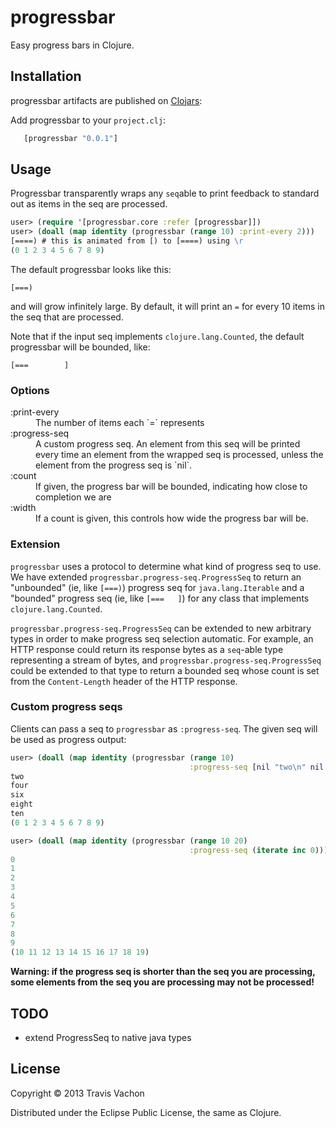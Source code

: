 # progressbar

Easy progress bars in Clojure.

## Installation

progressbar artifacts are published on [Clojars](https://clojars.org/progressbar):

Add progressbar to your `project.clj`:

```clj
   [progressbar "0.0.1"]
```

## Usage

Progressbar transparently wraps any `seq`able to print feedback to
standard out as items in the seq are processed.

```clojure
user> (require '[progressbar.core :refer [progressbar]])
user> (doall (map identity (progressbar (range 10) :print-every 2)))
[====) # this is animated from [) to [====) using \r
(0 1 2 3 4 5 6 7 8 9)
```

The default progressbar looks like this:

```
[===)
```

and will grow infinitely large. By default, it will print an `=` for
every 10 items in the seq that are processed.

Note that if the input seq implements `clojure.lang.Counted`, the
default progressbar will be bounded, like:

```
[===        ]
```

### Options

<dl>
<dt>:print-every</dt>
<dd>The number of items each `=` represents</dd>
<dt>:progress-seq</dt>
<dd>A custom progress seq. An element from this seq will be printed every time an element from the wrapped seq is processed, unless the element from the progress seq is `nil`.</dd>
<dt>:count</dt>
<dd>If given, the progress bar will be bounded, indicating how close to completion we are</dd>
<dt>:width</dt>
<dd>If a count is given, this controls how wide the progress bar will be.</dd>
</dl>

### Extension

`progressbar` uses a protocol to determine what kind of progress seq
to use. We have extended `progressbar.progress-seq.ProgressSeq` to
return an "unbounded" (ie, like `[===)`) progress seq for
`java.lang.Iterable` and a "bounded" progress seq (ie, like `[===   ]`)
for any class that implements `clojure.lang.Counted`.

`progressbar.progress-seq.ProgressSeq` can be extended to new
arbitrary types in order to make progress seq selection automatic. For
example, an HTTP response could return its response bytes as a
`seq`-able type representing a stream of bytes, and
`progressbar.progress-seq.ProgressSeq` could be extended to that type
to return a bounded seq whose count is set from the `Content-Length`
header of the HTTP response.

### Custom progress seqs

Clients can pass a seq to `progressbar` as `:progress-seq`. The given
seq will be used as progress output:

```clojure
user> (doall (map identity (progressbar (range 10)
                                        :progress-seq [nil "two\n" nil "four\n" nil "six\n" nil "eight\n" nil "ten\n"])))
two
four
six
eight
ten
(0 1 2 3 4 5 6 7 8 9)
```

```clojure
user> (doall (map identity (progressbar (range 10 20)
                                        :progress-seq (iterate inc 0))))
0
1
2
3
4
5
6
7
8
9
(10 11 12 13 14 15 16 17 18 19)
```

**Warning: if the progress seq is shorter than the seq you are processing, some elements from the seq you are processing may not be processed!**

## TODO

- extend ProgressSeq to native java types

## License

Copyright © 2013 Travis Vachon

Distributed under the Eclipse Public License, the same as Clojure.
